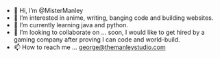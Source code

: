 - 👋 Hi, I’m @MisterManley
- 👀 I’m interested in anime, writing, banging code and building websites.
- 🌱 I’m currently learning java and python.
- 💞️ I’m looking to collaborate on ... soon, I would like to get hired by a gaming company after proving I can code and world-build.
- 📫 How to reach me ... george@themanleystudio.com

<!---
MisterManley/MisterManley is a ✨ special ✨ repository because its `README.md` (this file) appears on your GitHub profile.
You can click the Preview link to take a look at your changes.
--->
